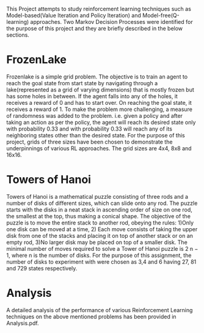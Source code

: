 This Project attempts to study reinforcement learning techniques such as Model-based(Value Iteration and Policy Iteration) and
Model-free(Q-learning) approaches. Two Markov Decision Processes were identified for the purpose of this project and they are briefly described in the below sections.

# FrozenLake

Frozenlake is a simple grid problem. The objective is to train an agent to reach the goal state from start state by navigating through a lake(represented as a grid of varying dimensions) that is mostly frozen but has some holes in between. If the agent falls into any of the holes, it receives a reward of 0 and has to start over. On reaching the goal state, it receives a reward of 1. To make the problem more challenging, a measure of randomness was added to the problem. i.e. given a policy and after taking an action as per the policy, the agent will reach its desired state only with probability 0.33 and with probability 0.33 will reach any of its neighboring states other than the desired state. For the purpose of this project, grids of three sizes have been chosen to demonstrate the underpinnings of various RL approaches. The grid sizes are 4x4, 8x8 and 16x16.

# Towers of Hanoi

Towers of Hanoi is a mathematical puzzle consisting of three rods and a number of disks of different sizes, which can slide onto any rod. The puzzle starts with the disks in a neat stack in ascending order of size on one rod, the smallest at the top, thus making a conical shape. The objective of the puzzle is to move the entire stack to another rod, obeying the rules: 1)Only one disk can be moved at a time, 2) Each move consists of taking the upper disk from one of the stacks and placing it on top of another stack or on an empty rod, 3)No larger disk may be placed on top of a smaller disk. The minimal number of moves required to solve a Tower of Hanoi puzzle is 2 n − 1, where n is the number of disks. For the purpose of this assignment, the number of disks to experiment with were chosen as 3,4 and 6 having 27, 81 and 729 states respectively.

# Analysis

A detailed analysis of the performance of various Reinforcement Learning techniques on the above mentioned problems has been provided in Analysis.pdf.
